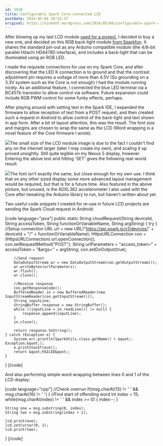 ```yaml
---
id: 1918
title: Configurable Spark Core-connected LCD
postDate: 2014-05-04 20:52:37
original: https://ninedof.wordpress.com/2014/05/04/configurable-spark-core-connected-lcd/
---
```


After blowing up my last LCD module  [used for a project](http://ninedof.wordpress.com/2013/07/13/raspberry-pi-ip-address-to-lcd-display/), I decided to buy a new one, and decided on this RGB back-light module  [from Sparkfun](https://www.sparkfun.com/products/10862). It shares the standard pin-out as any Arduino compatible module (the 4/8-bit parallel Hitachi HD44780 interface), and includes a back-light that can be illuminated using an RGB LED.

I made the requisite connections for use on my Spark Core, and after discovering that the LED K connection is to ground and that the contrast adjustment pin requires a voltage of more than 4.5V (So grounding on a 3.3V system such as the Core is not enough) I had the module running nicely. As an additional feature, I connected the blue LED terminal via a BC457b transistor to allow control via software. Future expansion could include RGB PWM control for some funky effects, perhaps.

After playing around with setting text in the Spark IDE, I expanded the firmware to allow reception of text from a POST request, and then created such a request in Android to allow control of the back-light and text shown in app form. After a bit of layout attention, this was the result. The font size and margins are chosen to wrap the same as the LCD (Word wrapping is a novel feature of the Core firmware I wrote).

![](http://ninedof.files.wordpress.com/2014/05/screenshot_2014-05-04-21-31-28.png?w=545)The small size of the LCD module image is due to the fact I couldn't find any on the internet larger (later I may create my own), and scaling it up proved unsightly. Still quite legible on my Nexus 5 display, however. Entering the above text and hitting 'SET' gives the following real-world result:

![](http://ninedof.files.wordpress.com/2014/05/img_20140504_213246.jpg?w=545)The font isn't exactly the same, but close enough for my own use. I think that on any other sized display some more advanced layout management would be required, but that is for a future time. Also featured in the above picture, but unused, is the ADXL362 accelerometer I also used with the Core after tweaking the Arduino library to run, but haven't written about yet.

Two useful code snippets I created for re-use in future LCD projects are sending the Spark Cloud request in Android:

[code language="java"]
public static String cloudRequest(String deviceId, String accessToken, String functionOrVariableName, String argString) {
	try {
		//Setup connection
		URL url = new URL(&quot;https://api.spark.io/v1/devices/&quot; + deviceId + &quot;/&quot; + functionOrVariableName);
		HttpsURLConnection con = (HttpsURLConnection) url.openConnection();
		con.setRequestMethod(&quot;POST&quot;);
		String urlParameters = &quot;access_token=&quot; + accessToken + &quot;&amp;args=&quot; + argString;
		con.setDoOutput(true);

		//Send request
		DataOutputStream wr = new DataOutputStream(con.getOutputStream());
		wr.writeBytes(urlParameters);
		wr.flush();
		wr.close();

		//Receive response
		con.getResponseCode();
		BufferedReader in = new BufferedReader(new InputStreamReader(con.getInputStream()));
		String inputLine;
		StringBuffer response = new StringBuffer();
		while ((inputLine = in.readLine()) != null) {
			response.append(inputLine);
		}
		in.close();

		return response.toString();
	} catch (Exception e) {
		System.err.println(SparkUtils.class.getName() + &quot;: Exception:&quot;);
		e.printStackTrace();
		return &quot;FAILED&quot;;
	}
}
[/code]

And also performing simple word wrapping between lines 0 and 1 of the LCD display:

[code language="cpp"]
//Check overrun
if(msg.charAt(15) != ' ' &amp;&amp; msg.charAt(16) != ' ')
{
    //Find start of offending word
    int index = 15;
    while(msg.charAt(index) != ' ' &amp;&amp; index &gt;= 0)
    {
        index--;
    }

    String one = msg.substring(0, index);
    String two = msg.substring(index + 1);

    lcd.print(one);
    lcd.setCursor(0, 1);
    lcd.print(two);
}
[/code]

